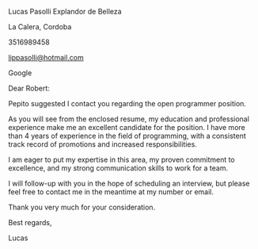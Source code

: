 Lucas Pasolli Explandor de Belleza

La Calera, Cordoba 

3516989458

lippasolli@hotmail.com 

Google

Dear Robert: 

Pepito suggested I contact you regarding the open programmer position.

As you will see from the enclosed resume, my education and professional experience make me an excellent candidate for the position. I have more than 4 years of experience in the field of programming, with a consistent track record of promotions and increased responsibilities. 

I am eager to put my expertise in this area, my proven commitment to excellence, and my strong communication skills to work for a team. 

I will follow-up with you in the hope of scheduling an interview, but please feel free to contact me in the meantime at my number or email. 

Thank you very much for your consideration. 

Best regards, 

Lucas 

